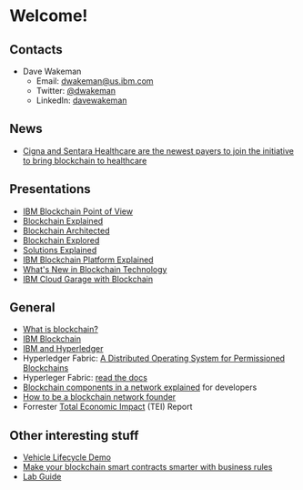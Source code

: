 # Welcome!



## Contacts
- Dave Wakeman
  - Email: [dwakeman@us.ibm.com](mailto:dwakeman@us.ibm.com)
  - Twitter: [@dwakeman](https://twitter.com/dwakeman)
  - LinkedIn: [davewakeman](https://www.linkedin.com/in/davewakeman/)

<a href="" target="_blank"></a>

## News
- <a href="https://www.distilnfo.com/payer/2019/02/21/cigna-sentara-healthcare-join-payer-blockchain-initiative" target="_blank">Cigna and Sentara Healthcare are the newest payers to join the initiative to bring blockchain to healthcare</a>


## Presentations

- <a href="files/IBM-Blockchain-PoV.pdf" target="_blank">IBM Blockchain Point of View</a>
- <a href="https://www.slideshare.net/MattLucas3/blockchain-explained-v513" target="_blank">Blockchain Explained</a>
- <a href="https://www.slideshare.net/MattLucas3/blockchain-architectures-explored-v30" target="_blank">Blockchain Architected</a>
- <a href="https://www.slideshare.net/MattLucas3/blockchain-hyperledger-fabric-explored-v45" target="_blank">Blockchain Explored</a>
- <a href="https://www.slideshare.net/MattLucas3/ibm-blockchain-solutions-explained-v03" target="_blank">Solutions Explained</a>
- <a href="https://www.slideshare.net/MattLucas3/ibm-blockchain-platform-explained-v113" target="_blank">IBM Blockchain Platform Explained</a>
- <a href="https://www.slideshare.net/MattLucas3/blockchain-whats-new-in-hyperledger-fabric-oct-2018" target="_blank">What's New in Blockchain Technology</a>
- <a href="https://www.slideshare.net/MattLucas3/blockchain-ibm-cloud-garages-explained-v11" target="_blank">IBM Cloud Garage with Blockchain</a>



## General


- <a href="https://www.ibm.com/blockchain/what-is-blockchain.html" target="_blank">What is blockchain?</a>
- <a href="http://www.ibm.com/blockchain" target="_blank">IBM Blockchain</a>
- <a href="https://www.ibm.com/blockchain/hyperledger.html" target="_blank">IBM and Hyperledger</a>
- Hyperledger Fabric: <a href="https://arxiv.org/abs/1801.10228v1" target="_blank">A Distributed Operating System for Permissioned Blockchains</a>
- Hyperleger Fabric: <a href="https://hyperledger-fabric.readthedocs.io" target="_blank">read the docs</a>
- <a href="https://www.youtube.com/watch?v=sJaT2L99BUo" target="_blank">Blockchain components in a network explained</a> for developers
- <a href="https://www.ibm.com/account/reg/signup?formid=urx-31528" target="_blank">How to be a blockchain network founder</a>
- Forrester <a href="https://www.ibm.com/account/reg/us-en/signup?formid=urx-33572" target="_blank">Total Economic Impact</a> (TEI) Report


## Other interesting stuff

- <a href="https://www.youtube.com/watch?v=cNvOQp8r0xo&t=244" target="_blank">Vehicle Lifecycle Demo</a>
- <a href="https://www.ibm.com/developerworks/library/mw-1708-mery-blockchain/1708-mery.html" target="_blank">Make your blockchain smart contracts smarter with business rules</a>
- <a href="files/Blockchain-PoT-Lab-Workbook-v1.8.1.pdf" target="_blank">Lab Guide</a>




<a href="" target="_blank"></a>